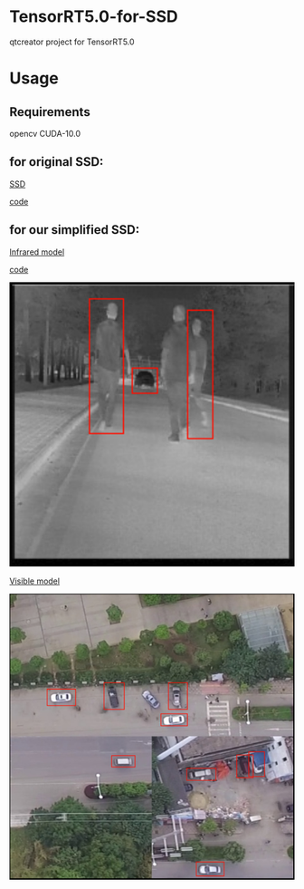 # TensorRT5.0-for-SSD
qtcreator project for TensorRT5.0

# Usage
## Requirements
opencv
CUDA-10.0
## for original SSD:

[SSD](https://docs.nvidia.com/deeplearning/sdk/tensorrt-sample-support-guide/index.html#sample_ssd)

[code](https://github.com/BarryKCL/TensorRT5.0-for-SSD/tree/master/TensorRT5.0-for-SSD/QT/TensorRT5.0_SSD_21)

## for our simplified SSD:

[Infrared model](https://github.com/BarryKCL/TensorRT5.0-for-SSD/tree/master/TensorRT5.0-for-SSD/QT/models)

[code](https://github.com/BarryKCL/TensorRT5.0-for-SSD/tree/master/TensorRT5.0-for-SSD/QT/TensorRT5.0_SSD_4)

![image](https://github.com/BarryKCL/TensorRT5.0-for-SSD/blob/master/TensorRT5.0-for-SSD/fig/1.png)

[Visible model](https://github.com/BarryKCL/TensorRT5.0-for-SSD/tree/master/TensorRT5.0-for-SSD/QT/UAV_448Model)

![image](https://github.com/BarryKCL/TensorRT5.0-for-SSD/blob/master/TensorRT5.0-for-SSD/fig/2.png)

